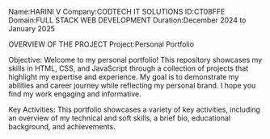 Name:HARINI V
Company:CODTECH IT SOLUTIONS
ID:CT08FFE
Domain:FULL STACK WEB DEVELOPMENT
Duration:December 2024 to January 2025

OVERVIEW OF THE PROJECT
  Project:Personal Portfolio

Objective:
Welcome to my personal portfolio! This repository showcases my skills in HTML, CSS, and JavaScript through a collection of projects that highlight my expertise and experience. My goal is to demonstrate my abilities and career journey while reflecting my personal brand. I hope you find my work engaging and informative.

Key Activities:
 This portfolio showcases a variety of key activities, including  an overview of my technical and soft skills, a brief bio, educational background, and achievements.

